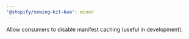 ```yaml
---
'@shopify/sewing-kit-koa': minor
---
```


Allow consumers to disable manifest caching (useful in development).
